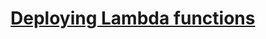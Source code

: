 # [Deploying Lambda functions](https://docs.aws.amazon.com/lambda/latest/dg/lambda-deploy-functions.html)
